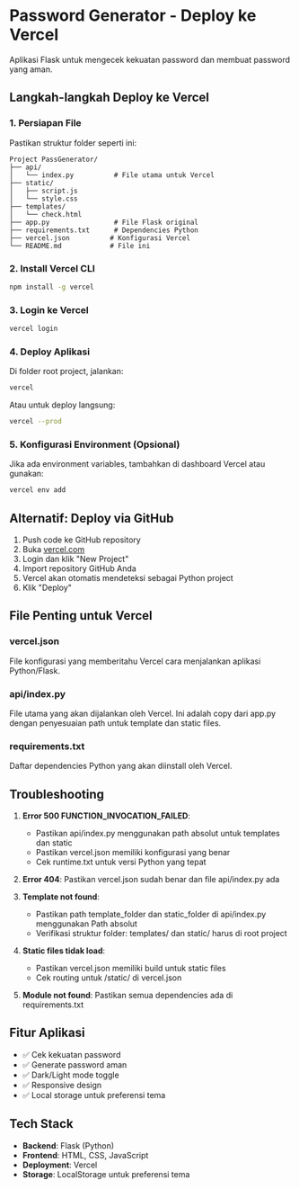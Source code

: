 # Password Generator - Deploy ke Vercel

Aplikasi Flask untuk mengecek kekuatan password dan membuat password yang aman.

## Langkah-langkah Deploy ke Vercel

### 1. Persiapan File
Pastikan struktur folder seperti ini:
```
Project PassGenerator/
├── api/
│   └── index.py          # File utama untuk Vercel
├── static/
│   ├── script.js
│   └── style.css
├── templates/
│   └── check.html
├── app.py                # File Flask original
├── requirements.txt      # Dependencies Python
├── vercel.json          # Konfigurasi Vercel
└── README.md            # File ini
```

### 2. Install Vercel CLI
```bash
npm install -g vercel
```

### 3. Login ke Vercel
```bash
vercel login
```

### 4. Deploy Aplikasi
Di folder root project, jalankan:
```bash
vercel
```

Atau untuk deploy langsung:
```bash
vercel --prod
```

### 5. Konfigurasi Environment (Opsional)
Jika ada environment variables, tambahkan di dashboard Vercel atau gunakan:
```bash
vercel env add
```

## Alternatif: Deploy via GitHub

1. Push code ke GitHub repository
2. Buka [vercel.com](https://vercel.com)
3. Login dan klik "New Project"
4. Import repository GitHub Anda
5. Vercel akan otomatis mendeteksi sebagai Python project
6. Klik "Deploy"

## File Penting untuk Vercel

### vercel.json
File konfigurasi yang memberitahu Vercel cara menjalankan aplikasi Python/Flask.

### api/index.py
File utama yang akan dijalankan oleh Vercel. Ini adalah copy dari app.py dengan penyesuaian path untuk template dan static files.

### requirements.txt
Daftar dependencies Python yang akan diinstall oleh Vercel.

## Troubleshooting

1. **Error 500 FUNCTION_INVOCATION_FAILED**: 
   - Pastikan api/index.py menggunakan path absolut untuk templates dan static
   - Pastikan vercel.json memiliki konfigurasi yang benar
   - Cek runtime.txt untuk versi Python yang tepat

2. **Error 404**: Pastikan vercel.json sudah benar dan file api/index.py ada

3. **Template not found**: 
   - Pastikan path template_folder dan static_folder di api/index.py menggunakan Path absolut
   - Verifikasi struktur folder: templates/ dan static/ harus di root project

4. **Static files tidak load**: 
   - Pastikan vercel.json memiliki build untuk static files
   - Cek routing untuk /static/ di vercel.json

5. **Module not found**: Pastikan semua dependencies ada di requirements.txt

## Fitur Aplikasi

- ✅ Cek kekuatan password
- ✅ Generate password aman
- ✅ Dark/Light mode toggle
- ✅ Responsive design
- ✅ Local storage untuk preferensi tema

## Tech Stack

- **Backend**: Flask (Python)
- **Frontend**: HTML, CSS, JavaScript
- **Deployment**: Vercel
- **Storage**: LocalStorage untuk preferensi tema